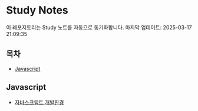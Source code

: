 # Study Notes

이 레포지토리는 Study 노트를 자동으로 동기화합니다. 마지막 업데이트: 2025-03-17 21:09:35

## 목차

- [Javascript](#javascript)


## Javascript

- [자바스크립트 개발환경](https://softourr.github.io/posts/javascript/%EC%9E%90%EB%B0%94%EC%8A%A4%ED%81%AC%EB%A6%BD%ED%8A%B8-%EA%B0%9C%EB%B0%9C%ED%99%98%EA%B2%BD/)
